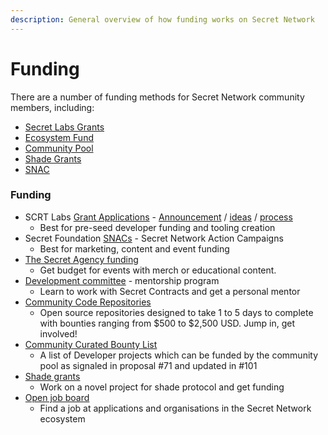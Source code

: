 ```yaml
---
description: General overview of how funding works on Secret Network
---
```


# Funding

There are a number of funding methods for Secret Network community members, including:

* [Secret Labs Grants](secret-labs-grants.md)
* [Ecosystem Fund](ecosystem-fund.md)
* [Community Pool](community-pool.md)
* [Shade Grants](application-specific/shade-grants.md)
* [SNAC](snac.md)

### Funding

* SCRT Labs [Grant Applications](https://github.com/SecretFoundation/Grants/issues) - [Announcement](https://scrt.network/blog/announcing-secret-network-grant-program) / [ideas](https://scrt.network/grant-application-ideas) / [process](https://scrt.network/grant-application-process)
  * Best for pre-seed developer funding and tooling creation
* Secret Foundation [SNACs](https://forum.scrt.network/t/open-discussion-snacs-secret-network-action-campaigns/3150) - Secret Network Action Campaigns
  * Best for marketing, content and event funding
* [The Secret Agency funding](https://scrt.network/discord/)
  * Get budget for events with merch or educational content.
* [Development committee](https://scrt.network/discord/) - mentorship program
  * Learn to work with Secret Contracts and get a personal mentor
* [Community Code Repositories](https://github.com/zorostang/secret-network-community-code-repositories)
  * Open source repositories designed to take 1 to 5 days to complete with bounties ranging from $500 to $2,500 USD. Jump in, get involved!
* [Community Curated Bounty List](https://docs.google.com/document/d/1tlFdagZHAIXDeMFi4HVDIseaw3nXxk\_-3WKp9hhsfFs/edit?usp=sharing)
  * A list of Developer projects which can be funded by the community pool as signaled in proposal #71 and updated in #101
* [Shade grants](https://github.com/securesecrets/ShadeGrants)
  * Work on a novel project for shade protocol and get funding
* [Open job board](https://secretjobs.niceboard.co/)
  * Find a job at applications and organisations in the Secret Network ecosystem
